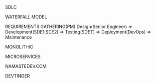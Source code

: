 SDLC

WATERFALL MODEL

REQUIREMENTS GATHERING(PM)
Design(Senior Engineer) => Development(SDE1,SDE2) => Testing(SDET) => Deployment(DevOps) => Maintenance

MONOLITHIC

MICROSERVICES

NAMASTEDEV.COM

DEVTINDER
